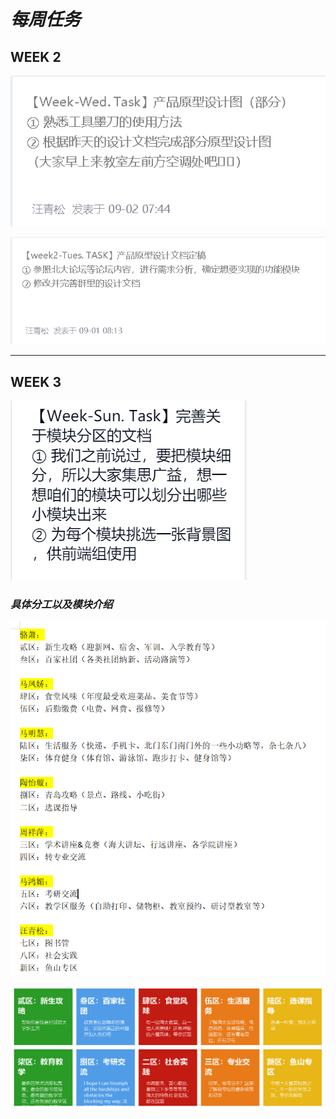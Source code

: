 # ***每周任务***

## WEEK 2

![](https://github.com/Aich-Ying/softaware-enginerning/blob/master/img/week2.png)

![](https://github.com/Aich-Ying/softaware-enginerning/blob/master/img/week2-2.png)

----



## WEEK 3



![](https://github.com/Aich-Ying/softaware-enginerning/blob/master/img/%E6%A8%A1%E5%9D%97%E4%BB%BB%E5%8A%A1.png)

### *具体分工以及模块介绍*



![](https://github.com/Aich-Ying/softaware-enginerning/blob/master/img/%E6%A8%A1%E5%9D%97%E4%BB%BB%E5%8A%A1%E5%88%86%E5%B7%A5.png)

![](https://github.com/Aich-Ying/softaware-enginerning/blob/master/img/%E5%88%86%E7%B1%BB.png)
